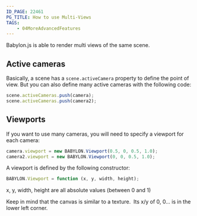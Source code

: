 ```yaml
---
ID_PAGE: 22461
PG_TITLE: How to use Multi-Views
TAGS:
    - 04MoreAdvancedFeatures
---
```

Babylon.js is able to render multi views of the same scene.

## Active cameras
Basically, a scene has a ```scene.activeCamera``` property to define the point of view. But you can also define many active cameras with the following code:

```javascript
scene.activeCameras.push(camera);
scene.activeCameras.push(camera2);
```

## Viewports
If you want to use many cameras, you will need to specify a viewport for each camera:

```javascript
camera.viewport = new BABYLON.Viewport(0.5, 0, 0.5, 1.0);
camera2.viewport = new BABYLON.Viewport(0, 0, 0.5, 1.0);
```

A viewport is defined by the following constructor:

```javascript
BABYLON.Viewport = function (x, y, width, height);
```

x, y, width, height are all absolute values (between 0 and 1)

Keep in mind that the canvas is similar to a texture.  Its x/y of 0, 0... is in the lower left corner.
